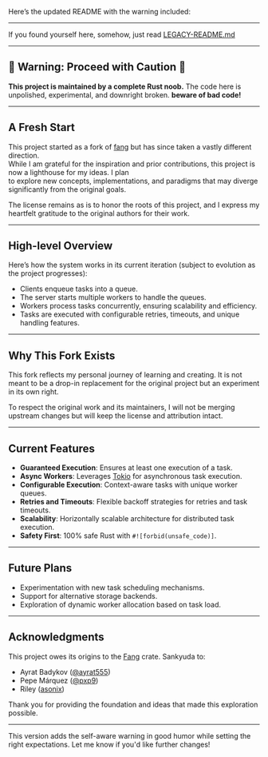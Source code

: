 Here’s the updated README with the warning included:

---

If you found yourself here, somehow, just read [LEGACY-README.md](https://github.com/paulgsc/foo/blob/main/LEGACY-README.md)

---

## 🚨 Warning: Proceed with Caution 🚨

**This project is maintained by a complete Rust noob.** The code here is unpolished, experimental, and downright broken. **beware of bad code!**

---

## A Fresh Start

This project started as a fork of [fang](https://github.com/ayrat555/fang) but has since taken a vastly different direction.  
While I am grateful for the inspiration and prior contributions, this project is now a lighthouse for my ideas. I plan  
to explore new concepts, implementations, and paradigms that may diverge significantly from the original goals.

The license remains as is to honor the roots of this project, and I express my heartfelt gratitude to the original authors for their work.  

---

## High-level Overview

Here’s how the system works in its current iteration (subject to evolution as the project progresses):  

- Clients enqueue tasks into a queue.  
- The server starts multiple workers to handle the queues.  
- Workers process tasks concurrently, ensuring scalability and efficiency.  
- Tasks are executed with configurable retries, timeouts, and unique handling features.

---

## Why This Fork Exists

This fork reflects my personal journey of learning and creating. It is not meant to be a drop-in replacement for the original project but an experiment in its own right.  

To respect the original work and its maintainers, I will not be merging upstream changes but will keep the license and attribution intact.

---

## Current Features

- **Guaranteed Execution**: Ensures at least one execution of a task.  
- **Async Workers**: Leverages [Tokio](https://tokio.rs/) for asynchronous task execution.  
- **Configurable Execution**: Context-aware tasks with unique worker queues.  
- **Retries and Timeouts**: Flexible backoff strategies for retries and task timeouts.  
- **Scalability**: Horizontally scalable architecture for distributed task execution.  
- **Safety First**: 100% safe Rust with `#![forbid(unsafe_code)]`.  

---

## Future Plans

- Experimentation with new task scheduling mechanisms.  
- Support for alternative storage backends.  
- Exploration of dynamic worker allocation based on task load.  

---

## Acknowledgments  

This project owes its origins to the [Fang](https://github.com/ayrat555/fang) crate. Sankyuda to:  

- Ayrat Badykov ([@ayrat555](https://github.com/ayrat555))  
- Pepe Márquez ([@pxp9](https://github.com/pxp9))  
- Riley ([asonix](https://github.com/asonix))  

Thank you for providing the foundation and ideas that made this exploration possible.  

---

This version adds the self-aware warning in good humor while setting the right expectations. Let me know if you'd like further changes!
